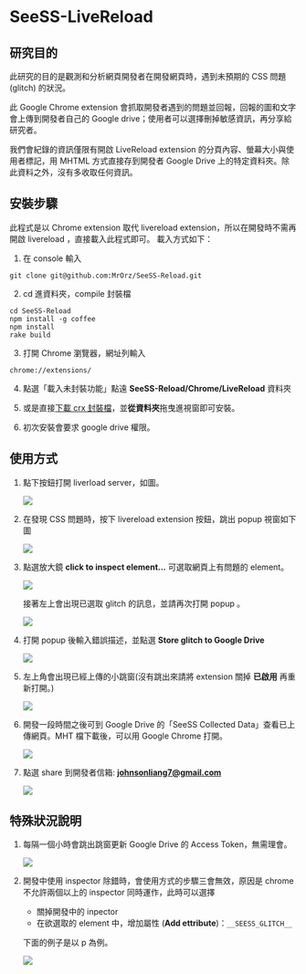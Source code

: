 # SeeSS-LiveReload

## 研究目的

此研究的目的是觀測和分析網頁開發者在開發網頁時，遇到未預期的 CSS 問題 (glitch) 的狀況。

此 Google Chrome extension 會抓取開發者遇到的問題並回報，回報的圖和文字會上傳到開發者自己的 Google drive；使用者可以選擇刪掉敏感資訊，再分享給研究者。

我們會紀錄的資訊僅限有開啟 LiveReload extension 的分頁內容、螢幕大小與使用者標記，用 MHTML 方式直接存到開發者 Google Drive 上的特定資料夾。除此資料之外，沒有多收取任何資訊。


## 安裝步驟

此程式是以 Chrome extension 取代 livereload extension，所以在開發時不需再開啟 livereload ，直接載入此程式即可。
載入方式如下：

1. 在 console 輸入 
~~~
git clone git@github.com:MrOrz/SeeSS-Reload.git
~~~

2. cd 進資料夾，compile 封裝檔
~~~
cd SeeSS-Reload
npm install -g coffee
npm install
rake build
~~~ 

3. 打開 Chrome 瀏覽器，網址列輸入
~~~
chrome://extensions/
~~~

4. 點選「載入未封裝功能」點遠 **SeeSS-Reload/Chrome/LiveReload** 資料夾

5. 或是直接[下載 crx 封裝檔](https://github.com/MrOrz/SeeSS-Reload/raw/master/dist/LiveReload-with-SeeSS-logger.crx)，並**從資料夾**拖曳進視窗即可安裝。

6. 初次安裝會要求 google drive 權限。

## 使用方式

1. 點下按鈕打開 liverload server，如圖。
	
	![](https://dl.dropboxusercontent.com/u/50022655/fig1.png)

2. 在發現 CSS 問題時，按下 livereload extension 按鈕，跳出 popup 視窗如下圖
	
	![](https://dl.dropboxusercontent.com/u/50022655/fig2.png)

3. 點選放大鏡 **click to inspect element...** 可選取網頁上有問題的 element。

	![](https://dl.dropboxusercontent.com/u/50022655/fig2.5.png)

	接著左上會出現已選取 glitch 的訊息，並請再次打開 popup 。

	![](https://dl.dropboxusercontent.com/u/50022655/fig3.png)

4. 打開 popup 後輸入錯誤描述，並點選 **Store glitch to Google Drive**

	![](https://dl.dropboxusercontent.com/u/50022655/fig4.png)

5. 左上角會出現已經上傳的小跳窗(沒有跳出來請將 extension 關掉 **已啟用** 再重新打開。)

	![](https://dl.dropboxusercontent.com/u/50022655/fig4.5.png)

6. 開發一段時間之後可到 Google Drive 的「SeeSS Collected Data」查看已上傳網頁。MHT 檔下載後，可以用 Google Chrome 打開。

	![](https://dl.dropboxusercontent.com/u/50022655/fig5.png)

7. 點選 share 到開發者信箱: **johnsonliang7@gmail.com** 

	![](https://dl.dropboxusercontent.com/u/50022655/fig6.png)


## 特殊狀況說明
1. 每隔一個小時會跳出跳窗更新 Google Drive 的 Access Token，無需理會。
	
	![ ](https://dl.dropboxusercontent.com/u/50022655/fig-window.png) 

2. 開發中使用 inspector 除錯時，會使用方式的步驟三會無效，原因是 chrome 不允許兩個以上的 inspector 同時運作，此時可以選擇
	* 關掉開發中的 inpector
	* 在欲選取的 element 中，增加屬性 (**Add ettribute**)：`__SEESS_GLITCH__`
	
	下面的例子是以 p 為例。
	
	![](https://dl.dropboxusercontent.com/u/50022655/fig7.png)
